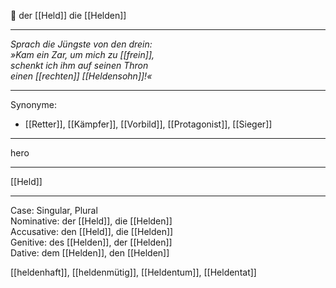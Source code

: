 🔵 der [[Held]]
die [[Helden]]

---
*Sprach die Jüngste von den drein:*  
*»Kam ein Zar, um mich zu [[frein]],*  
*schenkt ich ihm auf seinen Thron*  
*einen [[rechten]] [[Heldensohn]]!«*  

---
Synonyme:
- [[Retter]], [[Kämpfer]], [[Vorbild]], [[Protagonist]], [[Sieger]]

---
hero

---
[[Held]]

---
Case: Singular, Plural  
Nominative: der [[Held]], die [[Helden]]  
Accusative: den [[Held]], die [[Helden]]  
Genitive: des [[Helden]], der [[Helden]]  
Dative: dem [[Helden]], den [[Helden]] 

[[heldenhaft]], [[heldenmütig]], [[Heldentum]], [[Heldentat]]